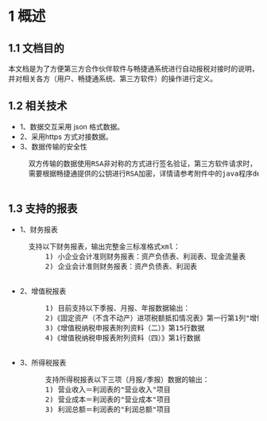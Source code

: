 # 1 概述

## 1.1 文档目的
本文档是为了方便第三方合作伙伴软件与畅捷通系统进行自动报税对接时的说明，并对相关各方（用户、畅捷通系统、第三方软件）的操作进行定义。

## 1.2 相关技术
* 1、数据交互采用 json 格式数据。
* 2、采用https 方式对接数据。
* 3、数据传输的安全性
	<pre>
	双方传输的数据使用RSA非对称的方式进行签名验证，第三方软件请求时，
	需要根据畅捷通提供的公钥进行RSA加密，详情请参考附件中的java程序demo。
	</pre>

## 1.3 支持的报表
* 1、财务报表
	<pre>
	支持以下财务报表，输出完整金三标准格式xml：
		1) 小企业会计准则财务报表：资产负债表、利润表、现金流量表
		2) 企业会计准则财务报表：资产负债表、利润表
	</pre>
* 2、增值税报表
	<pre>
		1) 目前支持以下季报、月报、年报数据输出：
		2)《固定资产（不含不动产）进项税额抵扣情况表》第一行第1列"增值税专用发票"数据。
		3)《增值税纳税申报表附列资料（二）》第15行数据
		4)《增值税纳税申报表附列资料（四）》第1行数据
	</pre>	
* 3、所得税报表
	<pre>
		支持所得税报表以下三项（月报/季报）数据的输出：
		1) 营业收入＝利润表的"营业收入"项目
		2) 营业成本＝利润表的"营业成本"项目
		3) 利润总额＝利润表的"利润总额"项目
	</pre>